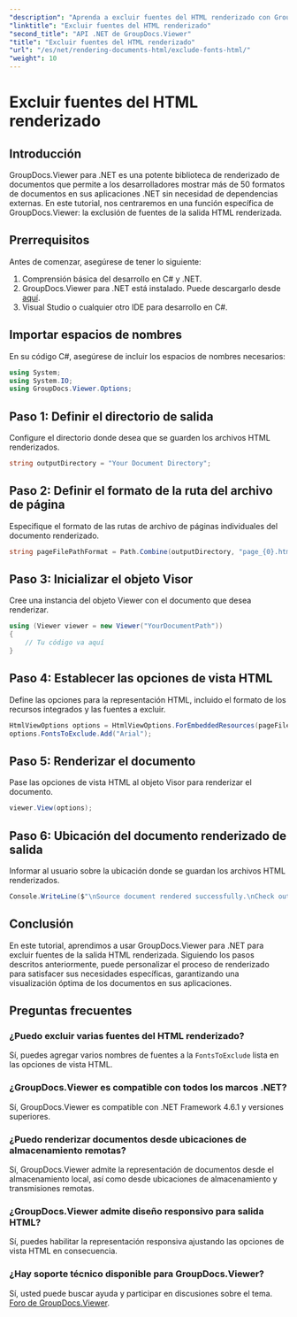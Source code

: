 ```yaml
---
"description": "Aprenda a excluir fuentes del HTML renderizado con GroupDocs.Viewer para .NET. Siga esta guía paso a paso para una visualización fluida de documentos."
"linktitle": "Excluir fuentes del HTML renderizado"
"second_title": "API .NET de GroupDocs.Viewer"
"title": "Excluir fuentes del HTML renderizado"
"url": "/es/net/rendering-documents-html/exclude-fonts-html/"
"weight": 10
---
```


# Excluir fuentes del HTML renderizado

## Introducción
GroupDocs.Viewer para .NET es una potente biblioteca de renderizado de documentos que permite a los desarrolladores mostrar más de 50 formatos de documentos en sus aplicaciones .NET sin necesidad de dependencias externas. En este tutorial, nos centraremos en una función específica de GroupDocs.Viewer: la exclusión de fuentes de la salida HTML renderizada. 
## Prerrequisitos
Antes de comenzar, asegúrese de tener lo siguiente:
1. Comprensión básica del desarrollo en C# y .NET.
2. GroupDocs.Viewer para .NET está instalado. Puede descargarlo desde [aquí](https://releases.groupdocs.com/viewer/net/).
3. Visual Studio o cualquier otro IDE para desarrollo en C#.

## Importar espacios de nombres
En su código C#, asegúrese de incluir los espacios de nombres necesarios:
```csharp
using System;
using System.IO;
using GroupDocs.Viewer.Options;
```

## Paso 1: Definir el directorio de salida
Configure el directorio donde desea que se guarden los archivos HTML renderizados.
```csharp
string outputDirectory = "Your Document Directory";
```
## Paso 2: Definir el formato de la ruta del archivo de página
Especifique el formato de las rutas de archivo de páginas individuales del documento renderizado.
```csharp
string pageFilePathFormat = Path.Combine(outputDirectory, "page_{0}.html");
```
## Paso 3: Inicializar el objeto Visor
Cree una instancia del objeto Viewer con el documento que desea renderizar.
```csharp
using (Viewer viewer = new Viewer("YourDocumentPath"))
{
    // Tu código va aquí
}
```
## Paso 4: Establecer las opciones de vista HTML
Define las opciones para la representación HTML, incluido el formato de los recursos integrados y las fuentes a excluir.
```csharp
HtmlViewOptions options = HtmlViewOptions.ForEmbeddedResources(pageFilePathFormat);
options.FontsToExclude.Add("Arial");
```
## Paso 5: Renderizar el documento
Pase las opciones de vista HTML al objeto Visor para renderizar el documento.
```csharp
viewer.View(options);
```
## Paso 6: Ubicación del documento renderizado de salida
Informar al usuario sobre la ubicación donde se guardan los archivos HTML renderizados.
```csharp
Console.WriteLine($"\nSource document rendered successfully.\nCheck output in {outputDirectory}.");
```

## Conclusión
En este tutorial, aprendimos a usar GroupDocs.Viewer para .NET para excluir fuentes de la salida HTML renderizada. Siguiendo los pasos descritos anteriormente, puede personalizar el proceso de renderizado para satisfacer sus necesidades específicas, garantizando una visualización óptima de los documentos en sus aplicaciones.
## Preguntas frecuentes
### ¿Puedo excluir varias fuentes del HTML renderizado?
Sí, puedes agregar varios nombres de fuentes a la `FontsToExclude` lista en las opciones de vista HTML.
### ¿GroupDocs.Viewer es compatible con todos los marcos .NET?
Sí, GroupDocs.Viewer es compatible con .NET Framework 4.6.1 y versiones superiores.
### ¿Puedo renderizar documentos desde ubicaciones de almacenamiento remotas?
Sí, GroupDocs.Viewer admite la representación de documentos desde el almacenamiento local, así como desde ubicaciones de almacenamiento y transmisiones remotas.
### ¿GroupDocs.Viewer admite diseño responsivo para salida HTML?
Sí, puedes habilitar la representación responsiva ajustando las opciones de vista HTML en consecuencia.
### ¿Hay soporte técnico disponible para GroupDocs.Viewer?
Sí, usted puede buscar ayuda y participar en discusiones sobre el tema. [Foro de GroupDocs.Viewer](https://forum.groupdocs.com/c/viewer/9).